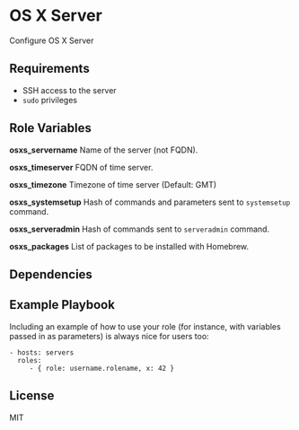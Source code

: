 OS X Server
=========

Configure OS X Server

Requirements
------------

* SSH access to the server
* `sudo` privileges

Role Variables
--------------
**osxs_servername**     Name of the server (not FQDN).

**osxs_timeserver**     FQDN of time server.

**osxs_timezone**       Timezone of time server (Default: GMT)

**osxs_systemsetup**    Hash of commands and parameters sent to `systemsetup` command.

**osxs_serveradmin**    Hash of commands sent to `serveradmin` command.

**osxs_packages**       List of packages to be installed with Homebrew.


Dependencies
------------



Example Playbook
----------------

Including an example of how to use your role (for instance, with variables passed in as parameters) is always nice for users too:

    - hosts: servers
      roles:
         - { role: username.rolename, x: 42 }

License
-------

MIT
